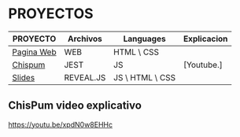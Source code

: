 # PROYECTOS
| PROYECTO | Archivos | Languages | Explicacion |
| -------- | -------- | --------- | ----------- |
| [Pagina Web](https://github.com/z3r0nvs/proyect/tree/gh-pages/PAGES_PROYECT) | WEB | HTML \ CSS | |
| [Chispum](https://github.com/z3r0nvs/proyect/tree/gh-pages/JEST_PROYECTS) | JEST | JS | [Youtube.]  |
| [Slides](https://github.com/z3r0nvs/proyect) | REVEAL.JS | JS \ HTML \ CSS | |
## ChisPum video explicativo
https://youtu.be/xpdN0w8EHHc
